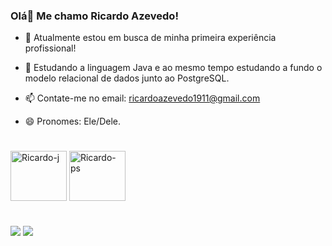 ### Olá👋 Me chamo Ricardo Azevedo!



- 🔭 Atualmente estou em busca de minha primeira experiência profissional!

- 🌱 Estudando a linguagem Java e ao mesmo tempo estudando a fundo o modelo relacional de dados junto ao PostgreSQL.
- 📫 Contate-me no email: ricardoazevedo1911@gmail.com
- 😄 Pronomes: Ele/Dele.
#
<div>
   <img align="center" alt="Ricardo-j" height="80" width="90"src="https://cdn.jsdelivr.net/gh/devicons/devicon@latest/icons/java/java-plain-wordmark.svg" />
  <img align="center" alt="Ricardo-ps" height="80" width="90"src="https://cdn.jsdelivr.net/gh/devicons/devicon@latest/icons/postgresql/postgresql-plain-wordmark.svg" />
</div>
            
          
#
<div> 
  <a href="https://www.linkedin.com/in/ricardoo-azevedo/" target="_blank"><img src="https://img.shields.io/badge/-LinkedIn-%230077B5?style=for-the-badge&logo=linkedin&logoColor=white" target="_blank"></a>
  <a href="https://www.instagram.com/ricaardo_azeveedo/" target="_blank"><img src="https://img.shields.io/badge/-Instagram-%23E4405F?style=for-the-badge&logo=instagram&logoColor=white" target="_blank"></a>
</div>

